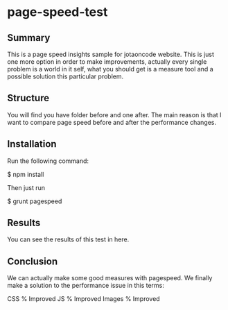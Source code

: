 # page-speed-test

## Summary

This is a page speed insights sample for jotaoncode website. This is just one more option in order to make improvements, actually every single problem is a world in it self, what you should get is a measure tool and a possible solution this particular problem.

## Structure

You will find you have folder before and one after. The main reason is that I want to compare page speed before and after the performance changes.

## Installation

Run the following command:

$ npm install

Then just run

$ grunt pagespeed

## Results

You can see the results of this test in here.

## Conclusion

We can actually make some good measures with pagespeed. We finally make a solution to the performance issue in this terms:

CSS %  Improved
JS %  Improved
Images %  Improved
